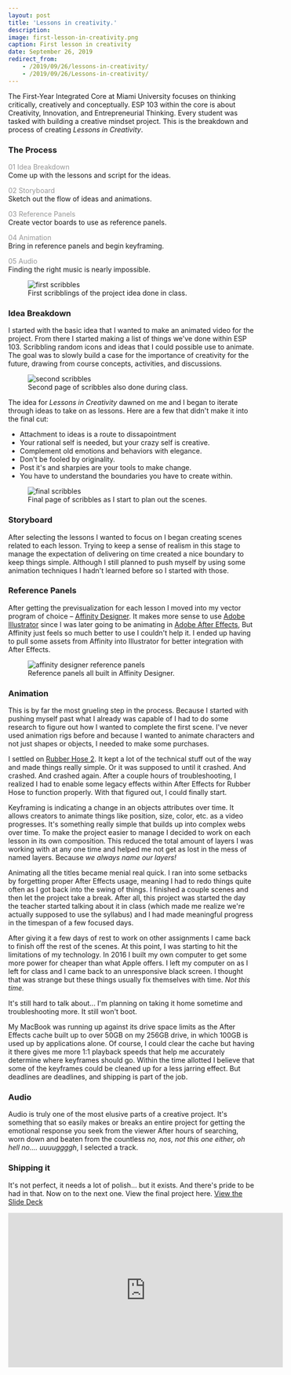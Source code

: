 ```yaml
---
layout: post
title: 'Lessons in creativity.'
description: 
image: first-lesson-in-creativity.png
caption: First lesson in creativity
date: September 26, 2019
redirect_from:
    - /2019/09/26/lessons-in-creativity/
    - /2019/09/26/Lessons-in-creativity/
---
```



The First-Year Integrated Core at Miami University focuses on thinking critically, creatively and conceptually. ESP 103 within the core is about Creativity, Innovation, and Entrepreneurial Thinking. Every student was tasked with building a creative mindset project. This is the breakdown and process of creating _Lessons in Creativity_.

### The Process
<span style="color: rgba(51,51,51,.5);">01 Idea Breakdown</span>  
Come up with the lessons and script for the ideas.

<span style="color: rgba(51,51,51,.5);">02 Storyboard</span>  
Sketch out the flow of ideas and animations.

<span style="color: rgba(51,51,51,.5);">03 Reference Panels</span>  
Create vector boards to use as reference panels.

<span style="color: rgba(51,51,51,.5);">04 Animation</span>  
Bring in reference panels and begin keyframing.

<span style="color: rgba(51,51,51,.5);">05 Audio</span>  
Finding the right music is nearly impossible.

<figure class="blog-figure image component image-big image-fullbleed body-copy-wide">
<img class="picture-image" src="/images/posts/scribble01.jpeg" alt="first scribbles">
<figcaption class="image-text">First scribblings of the project idea done in class.</figcaption>
</figure>

### Idea Breakdown
I started with the basic idea that I wanted to make an animated video for the project. From there I started making a list of things we've done within ESP 103. Scribbling random icons and ideas that I could possible use to animate. The goal was to slowly build a case for the importance of creativity for the future, drawing from course concepts, activities, and discussions.

<figure class="blog-figure image component image-big image-fullbleed body-copy-wide">
<img class="picture-image" src="/images/posts/scribble02.jpeg" alt="second scribbles">
<figcaption class="image-text">Second page of scribbles also done during class.</figcaption>
</figure>

The idea for _Lessons in Creativity_ dawned on me and I began to iterate through ideas to take on as lessons. Here are a few that didn't make it into the final cut:

- Attachment to ideas is a route to dissapointment
- Your rational self is needed, but your crazy self is creative.
- Complement old emotions and behaviors with elegance.
- Don't be fooled by originality.
- Post it's and sharpies are your tools to make change.
- You have to understand the boundaries you have to create within.

<figure class="blog-figure image component image-big image-fullbleed body-copy-wide">
<img class="picture-image" src="/images/posts/scribble03.jpeg" alt="final scribbles">
<figcaption class="image-text">Final page of scribbles as I start to plan out the scenes.</figcaption>
</figure>

### Storyboard
After selecting the lessons I wanted to focus on I began creating scenes related to each lesson. Trying to keep a sense of realism in this stage to manage the expectation of delivering on time created a nice boundary to keep things simple. Although I still planned to push myself by using some animation techniques I hadn't learned before so I started with those.

### Reference Panels
After getting the previsualization for each lesson I moved into my vector program of choice – [Affinity Designer](https://affinity.serif.com/en-us/designer/). It makes more sense to use [Adobe Illustrator](https://www.adobe.com/products/illustrator.html) since I was later going to be animating in [Adobe After Effects](https://www.adobe.com/products/aftereffects.html), But Affinity just feels so much better to use I couldn't help it. I ended up having to pull some assets from Affinity into Illustrator for better integration with After Effects.

<figure class="blog-figure image component image-big image-fullbleed body-copy-wide">
<img class="picture-image" src="/images/posts/affinity-reference-panels.png" alt="affinity designer reference panels">
<figcaption class="image-text">Reference panels all built in Affinity Designer.</figcaption>
</figure>

### Animation
This is by far the most grueling step in the process. Because I started with pushing myself past what I already was capable of I had to do some research to figure out how I wanted to complete the first scene. I've never used animation rigs before and because I wanted to animate characters and not just shapes or objects, I needed to make some purchases.

I settled on [Rubber Hose 2](https://www.battleaxe.co/rubberhose). It kept a lot of the technical stuff out of the way and made things really simple. Or it was supposed to until it crashed. And crashed. And crashed again. After a couple hours of troubleshooting, I realized I had to enable some legacy effects within After Effects for Rubber Hose to function properly. With that figured out, I could finally start.

Keyframing is indicating a change in an objects attributes over time. It allows creators to animate things like position, size, color, etc. as a video progresses. It's something really simple that builds up into complex webs over time. To make the project easier to manage I decided to work on each lesson in its own composition. This reduced the total amount of layers I was working with at any one time and helped me not get as lost in the mess of named layers. Because _we always name our layers!_

Animating all the titles became menial real quick. I ran into some setbacks by forgetting proper After Effects usage, meaning I had to redo things quite often as I got back into the swing of things. I finished a couple scenes and then let the project take a break. After all, this project was started the day the teacher started talking about it in class (which made me realize we're actually supposed to use the syllabus) and I had made meaningful progress in the timespan of a few focused days.

After giving it a few days of rest to work on other assignments I came back to finish off the rest of the scenes. At this point, I was starting to hit the limitations of my technology. In 2016 I built my own computer to get some more power for cheaper than what Apple offers. I left my computer on as I left for class and I came back to an unresponsive black screen. I thought that was strange but these things usually fix themselves with time. _Not this time._

It's still hard to talk about... I'm planning on taking it home sometime and troubleshooting more. It still won't boot.

My MacBook was running up against its drive space limits as the After Effects cache built up to over 50GB on my 256GB drive, in which 100GB is used up by applications alone. Of course, I could clear the cache but having it there gives me more 1:1 playback speeds that help me accurately determine where keyframes should go. Within the time allotted I believe that some of the keyframes could be cleaned up for a less jarring effect. But deadlines are deadlines, and shipping is part of the job.

### Audio
Audio is truly one of the most elusive parts of a creative project. It's something that so easily makes or breaks an entire project for getting the emotional response you seek from  the viewer After hours of searching, worn down and beaten from the countless _no, nos, not this one either, oh hell no.... uuuuggggh_, I selected a track.

### Shipping it
It's not perfect, it needs a lot of polish... but it exists. And there's pride to be had in that. Now on to the next one. View the final project here.
[View the Slide Deck](https://drive.google.com/open?id=1C7fzPOjihnuJ1K73W1m9OZDnlbcJTDi3)

<div class="videoWrapper">
<iframe width="560" height="315" src="https://www.youtube.com/embed/5C4NV5wVapc" frameborder="0" allow="accelerometer; autoplay; encrypted-media; gyroscope; picture-in-picture" allowfullscreen></iframe>
</div>